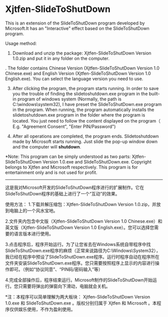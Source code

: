 # Xjtfen-SlideToShutDown
This is an extension of the SlideToShutDown program developed by Microsoft.It has an "Interactive" effect based on the SlideToShutDown program.

Usage method:
1. Download and unzip the package: Xjtfen-SlideToShutDown Version 1.0.zip and put it in any folder on the computer.

. The folder contains Chinese Version (Xjtfen-SlideToShutDown Version 1.0 Chinese.exe) and English Version (Xjtfen-SlideToShutDown Version 1.0 English.exe). You can select the language version you need to use.

3. After clicking the program, the program starts running. In order to save you the trouble of finding the slidetoshutdown.exe program in the built-in program of windows system (Normally, the path is C:\windows\system32), I have preset the SlideToShutDown.exe program in the program. When running, the program automatically installs the slidetoshutdown.exe program in the folder where the program is located. You just need to follow the content displayed on the program（ E.g. "Agreement Consent", "Enter PIN/Password")

4. After all operations are completed, the program ends. Slidetoshutdown made by Microsoft starts running. Just slide the pop-up window down and the computer will **shutdown**.

*Note: This program can be simply understood as two parts: Xjtfen-SlideToShutDown Version 1.0.exe and SlideToShutDown.exe. Copyright belongs to Xjtfen and Microsoft respectively. This program is for entertainment only and is not used for profit.

--------------------------------------------------------------------------------------------------------------------------------------------------------------------------

这是我对Microsoft开发的SlideToShutDown程序进行的扩展制作。它在SlideToShutDown程序的基础上进行了一个“互动”的效果。

使用方法：
1.下载并解压缩包：Xjtfen-SlideToShutDown Version 1.0.zip，并放到电脑上的一个风水宝地。

2.文件夹内包含中文版（Xjtfen-SlideToShutDown Version 1.0 Chinese.exe）和英文版（Xjtfen-SlideToShutDown Version 1.0 English.exe）。您可以选择您需要的语言版本进行使用。

3.点击程序后，程序开始运行。为了让您省去在Windows系统自带程序中找SlideToShutDown.exe程序的麻烦（正常来说路径为C:\Windows\System32），我已经在程序中预设了SlideToShutDown.exe程序。运行时程序自动在程序所在文件夹安装SlideToShutDown.exe程序。您只需要按照程序上显示的内容进行操作即可。（例如“协议同意”、“PIN码/密码输入”等）

4.完成全部操作后，程序结束运行。Microsoft制作的SlideToShutDown开始运行。您只需要将弹出的弹窗向下滑动，电脑就会关机。


*注：本程序可以简单理解为两大板块： Xjtfen-SlideToShutDown Version 1.0.exe 和 SlideToShutDown.exe 。版权分别归属于 Xjtfen 和 Microsoft 。本程序仅供娱乐使用，不作为盈利使用。
